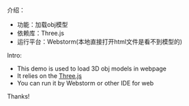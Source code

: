 介绍：

- 功能：加载obj模型
- 依赖库：Three.js
- 运行平台：Webstorm(本地直接打开html文件是看不到模型的)

Intro:

- This demo is used to load 3D obj models in webpage 
- It relies on the [Three.js](https://threejs.org/)
- You can run it by Webstorm or other IDE for web 

Thanks!




